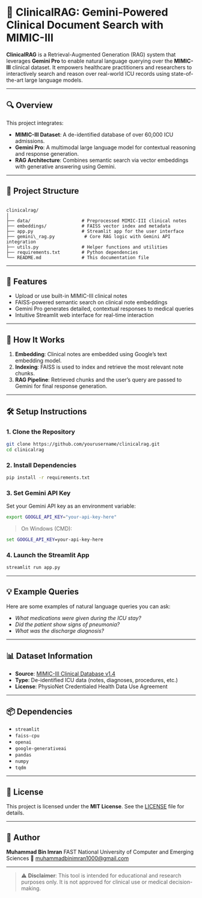 # 🧬 ClinicalRAG: Gemini-Powered Clinical Document Search with MIMIC-III

**ClinicalRAG** is a Retrieval-Augmented Generation (RAG) system that leverages **Gemini Pro** to enable natural language querying over the **MIMIC-III** clinical dataset. It empowers healthcare practitioners and researchers to interactively search and reason over real-world ICU records using state-of-the-art large language models.

---

## 🔍 Overview

This project integrates:

- **MIMIC-III Dataset**: A de-identified database of over 60,000 ICU admissions.
- **Gemini Pro**: A multimodal large language model for contextual reasoning and response generation.
- **RAG Architecture**: Combines semantic search via vector embeddings with generative answering using Gemini.

---

## 📁 Project Structure

```

clinicalrag/
│
├── data/                   # Preprocessed MIMIC-III clinical notes
├── embeddings/             # FAISS vector index and metadata
├── app.py                  # Streamlit app for the user interface
├── gemini\_rag.py           # Core RAG logic with Gemini API integration
├── utils.py                # Helper functions and utilities
├── requirements.txt        # Python dependencies
└── README.md               # This documentation file

````

---

## 🚀 Features

- Upload or use built-in MIMIC-III clinical notes
- FAISS-powered semantic search on clinical note embeddings
- Gemini Pro generates detailed, contextual responses to medical queries
- Intuitive Streamlit web interface for real-time interaction

---

## 🧠 How It Works

1. **Embedding**: Clinical notes are embedded using Google’s text embedding model.
2. **Indexing**: FAISS is used to index and retrieve the most relevant note chunks.
3. **RAG Pipeline**: Retrieved chunks and the user’s query are passed to Gemini for final response generation.

---

## 🛠️ Setup Instructions

### 1. Clone the Repository

```bash
git clone https://github.com/yourusername/clinicalrag.git
cd clinicalrag
````

### 2. Install Dependencies

```bash
pip install -r requirements.txt
```

### 3. Set Gemini API Key

Set your Gemini API key as an environment variable:

```bash
export GOOGLE_API_KEY="your-api-key-here"
```

> On Windows (CMD):

```cmd
set GOOGLE_API_KEY=your-api-key-here
```

### 4. Launch the Streamlit App

```bash
streamlit run app.py
```

---

## 💡 Example Queries

Here are some examples of natural language queries you can ask:

* *What medications were given during the ICU stay?*
* *Did the patient show signs of pneumonia?*
* *What was the discharge diagnosis?*

---

## 📊 Dataset Information

* **Source**: [MIMIC-III Clinical Database v1.4](https://physionet.org/content/mimiciii/1.4/)
* **Type**: De-identified ICU data (notes, diagnoses, procedures, etc.)
* **License**: PhysioNet Credentialed Health Data Use Agreement

---

## 📦 Dependencies

* `streamlit`
* `faiss-cpu`
* `openai`
* `google-generativeai`
* `pandas`
* `numpy`
* `tqdm`

---

## 📄 License

This project is licensed under the **MIT License**. See the [LICENSE](LICENSE) file for details.

---

## 👤 Author

**Muhammad Bin Imran**
FAST National University of Computer and Emerging Sciences
📧 [muhammadbinimran1000@gmail.com](mailto:muhammadbinimran1000@gmail.com)

---

> ⚠️ **Disclaimer**: This tool is intended for educational and research purposes only. It is not approved for clinical use or medical decision-making.

```
